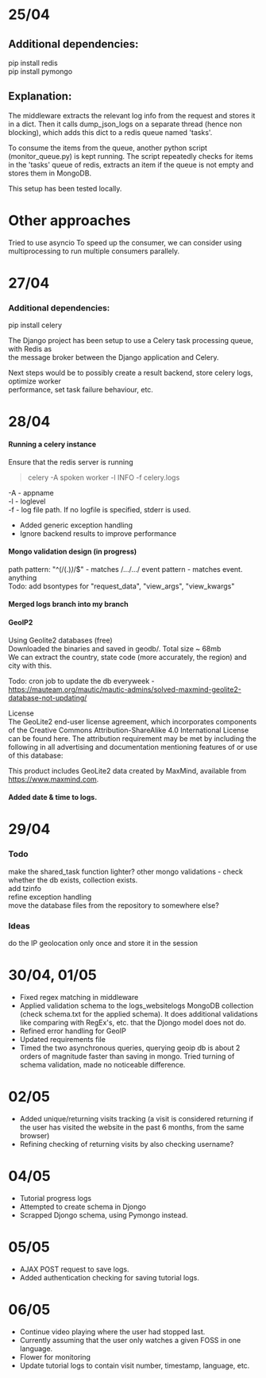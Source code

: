# 25/04

## Additional dependencies:
pip install redis  
pip install pymongo  

## Explanation:

The middleware extracts the relevant log info from the request and stores it in a dict. 
Then it calls dump_json_logs on a separate thread (hence non blocking), which adds this 
dict to a redis queue named 'tasks'. 

To consume the items from the queue, another python script (monitor_queue.py) is kept
running. The script repeatedly checks for items in the 'tasks' queue of redis, extracts 
an item if the queue is not empty and stores them in MongoDB.

This setup has been tested locally.

# Other approaches

Tried to use asyncio 
To speed up the consumer, we can consider using multiprocessing to run multiple consumers
parallely.

# 27/04

### Additional dependencies:
pip install celery

The Django project has been setup to use a Celery task processing queue, with Redis as  
the message broker between the Django application and Celery.  

Next steps would be to possibly create a result backend, store celery logs, optimize worker  
performance, set task failure behaviour, etc.  

# 28/04

#### Running a celery instance

Ensure that the redis server is running  

> celery -A spoken worker -l INFO -f celery.logs  

-A - appname  
-l - loglevel  
-f - log file path. If no logfile is specified, stderr is used.  

- Added generic exception handling
- Ignore backend results to improve performance

#### Mongo validation design (in progress)

path pattern: "^(/(.)*)*/$" - matches /.../.../
event pattern - matches event. anything  
Todo: add bsontypes for "request_data", "view_args", "view_kwargs"  

#### Merged logs branch into my branch

#### GeoIP2

Using Geolite2 databases (free)  
Downloaded the binaries and saved in geodb/. Total size ~ 68mb  
We can extract the country, state code (more accurately, the region) and city with this.  

Todo: cron job to update the db everyweek - https://mauteam.org/mautic/mautic-admins/solved-maxmind-geolite2-database-not-updating/    

License  
The GeoLite2 end-user license agreement, which incorporates components of the Creative Commons   Attribution-ShareAlike 4.0 International License can be found here. The attribution requirement may be met by   including the following in all advertising and documentation mentioning features of or use of this database:  

This product includes GeoLite2 data created by MaxMind, available from  
<a href="https://www.maxmind.com">https://www.maxmind.com</a>.  


#### Added date & time to logs.

# 29/04

### Todo 
make the shared_task function lighter?
other mongo validations - check whether the db exists, collection exists.  
add tzinfo  
refine exception handling  
move the database files from the repository to somewhere else?  

### Ideas
do the IP geolocation only once and store it in the session   

# 30/04, 01/05

- Fixed regex matching in middleware  
- Applied validation schema to the logs_websitelogs MongoDB collection (check schema.txt for the applied schema). It does additional validations like comparing with RegEx's, etc. that the Djongo model does not do.  
- Refined error handling for GeoIP
- Updated requirements file  
- Timed the two asynchronous queries, querying geoip db is about 2 orders of magnitude faster than saving in mongo. Tried turning of schema validation, made no noticeable difference.

# 02/05

- Added unique/returning visits tracking (a visit is considered returning if the user has visited the website in the past 6 months, from the same browser)  
- Refining checking of returning visits by also checking username?

# 04/05

- Tutorial progress logs
- Attempted to create schema in Djongo
- Scrapped Djongo schema, using Pymongo instead.

# 05/05

- AJAX POST request to save logs.
- Added authentication checking for saving tutorial logs.

# 06/05

- Continue video playing where the user had stopped last.
- Currently assuming that the user only watches a given FOSS in one language.
- Flower for monitoring
- Update tutorial logs to contain visit number, timestamp, language, etc.




